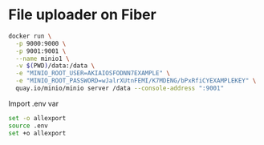 # File uploader on Fiber

```sh
docker run \
  -p 9000:9000 \
  -p 9001:9001 \
  --name minio1 \
  -v $(PWD)/data:/data \
  -e "MINIO_ROOT_USER=AKIAIOSFODNN7EXAMPLE" \
  -e "MINIO_ROOT_PASSWORD=wJalrXUtnFEMI/K7MDENG/bPxRfiCYEXAMPLEKEY" \
  quay.io/minio/minio server /data --console-address ":9001"
```

Import .env var

```sh
set -o allexport
source .env 
set +o allexport
```
